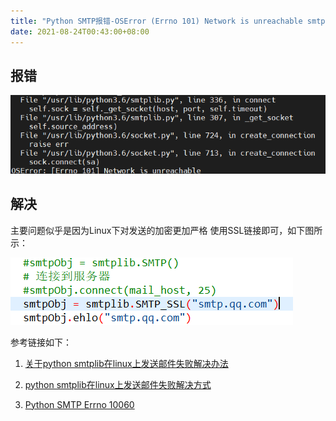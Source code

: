 ```yaml
---
title: "Python SMTP报错-OSError (Errno 101) Network is unreachable smtp"
date: 2021-08-24T00:43:00+08:00
---
```

## 报错

![报错](img/1.png)

## 解决

主要问题似乎是因为Linux下对发送的加密更加严格
使用SSL链接即可，如下图所示：

![解决](img/2.png)

参考链接如下：

1. [关于python smtplib在linux上发送邮件失败解决办法](https://www.jianshu.com/p/fc55404b6db7)

2. [python smtplib在linux上发送邮件失败解决方式](https://cloud.tencent.com/developer/article/1655485)

3. [Python SMTP Errno 10060](https://stackoverflow.com/questions/6979678/python-smtp-errno-10060)